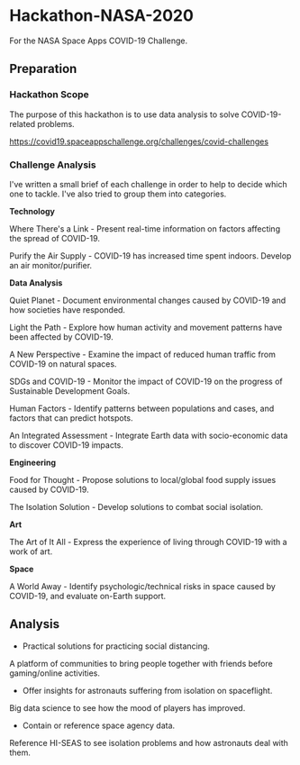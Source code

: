 # Hackathon-NASA-2020
For the NASA Space Apps COVID-19 Challenge.

## Preparation

### Hackathon Scope

The purpose of this hackathon is to use data analysis to solve COVID-19-related problems.

https://covid19.spaceappschallenge.org/challenges/covid-challenges

### Challenge Analysis

I've written a small brief of each challenge in order to help to decide which one to tackle. I've also tried to group them into categories.

**Technology**

Where There's a Link - Present real-time information on factors affecting the spread of COVID-19.

Purify the Air Supply - COVID-19 has increased time spent indoors. Develop an air monitor/purifier.

**Data Analysis**

Quiet Planet - Document environmental changes caused by COVID-19 and how societies have responded.

Light the Path - Explore how human activity and movement patterns have been affected by COVID-19.

A New Perspective - Examine the impact of reduced human traffic from COVID-19 on natural spaces.

SDGs and COVID-19 - Monitor the impact of COVID-19 on the progress of Sustainable Development Goals.

Human Factors - Identify patterns between populations and cases, and factors that can predict hotspots.

An Integrated Assessment - Integrate Earth data with socio-economic data to discover COVID-19 impacts.

**Engineering**

Food for Thought - Propose solutions to local/global food supply issues caused by COVID-19.

The Isolation Solution - Develop solutions to combat social isolation.

**Art**

The Art of It All - Express the experience of living through COVID-19 with a work of art.

**Space**

A World Away - Identify psychologic/technical risks in space caused by COVID-19, and evaluate on-Earth support.

## Analysis

- Practical solutions for practicing social distancing.

A platform of communities to bring people together with friends before gaming/online activities.

- Offer insights for astronauts suffering from isolation on spaceflight.

Big data science to see how the mood of players has improved.

- Contain or reference space agency data.

Reference HI-SEAS to see isolation problems and how astronauts deal with them.


